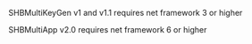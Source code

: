 SHBMultiKeyGen v1 and v1.1 requires net framework 3 or higher

SHBMultiApp v2.0 requires net framework 6 or higher

